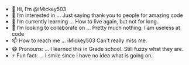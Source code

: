 - 👋 Hi, I’m @iMickey503
- 👀 I’m interested in ... Just saying thank you to people for amazing code
- 🌱 I’m currently learning ...  How to live again, but not for long.. 
- 💞️ I’m looking to collaborate on ...  Pretty much nothing. I am useless at code
- 📫 How to reach me ...  iMickey503   Can't really miss me. 
- 😄 Pronouns: ...   I learned this in Grade school.  Still fuzzy what they are. 
- ⚡ Fun fact: ...   I smile since I have no idea what is going on.  

<!---
iMickey503/iMickey503 is a ✨ special ✨ repository because its `README.md` (this file) appears on your GitHub profile.
You can click the Preview link to take a look at your changes.
--->
